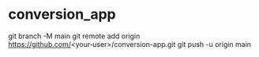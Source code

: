 # conversion_app
git branch -M main
git remote add origin https://github.com/<your‑user>/conversion-app.git
git push -u origin main
